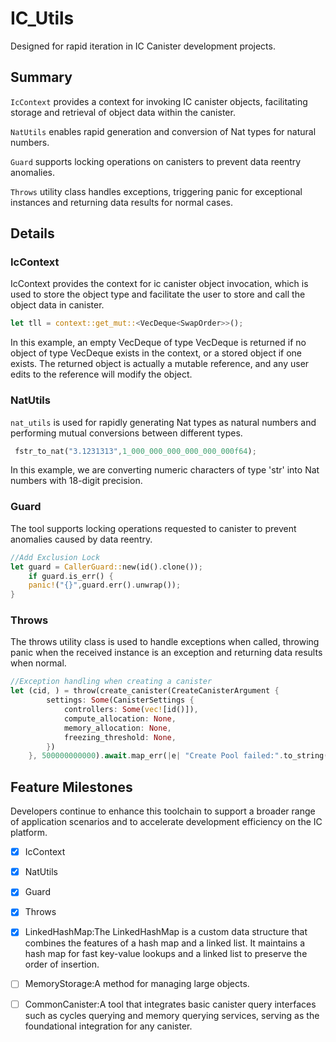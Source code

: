 # IC_Utils
Designed for rapid iteration in IC Canister development projects.

## Summary
`IcContext` provides a context for invoking IC canister objects, facilitating storage and retrieval of object data within the canister.

`NatUtils` enables rapid generation and conversion of Nat types for natural numbers.

`Guard` supports locking operations on canisters to prevent data reentry anomalies. 

`Throws` utility class handles exceptions, triggering panic for exceptional instances and returning data results for normal cases.

## Details
### IcContext
IcContext provides the context for ic canister object invocation, which is used to store the object type and facilitate the user to store and call the object data in canister.

```rust
let tll = context::get_mut::<VecDeque<SwapOrder>>();
```

In this example, an empty VecDeque of type VecDeque<SwapOrder> is returned if no object of type VecDeque<SwapOrder> exists in the context, or a stored object if one exists. The returned object is actually a mutable reference, and any user edits to the reference will modify the object.


### NatUtils
`nat_utils` is used for rapidly generating Nat types as natural numbers and performing mutual conversions between different types.

```rust
 fstr_to_nat("3.1231313",1_000_000_000_000_000_000f64);
```
In this example, we are converting numeric characters of type 'str' into Nat numbers with 18-digit precision.


### Guard
The tool supports locking operations requested to canister to prevent anomalies caused by data reentry.
```rust
//Add Exclusion Lock
let guard = CallerGuard::new(id().clone());
    if guard.is_err() {
    panic!("{}",guard.err().unwrap());
}
```


### Throws
The throws utility class is used to handle exceptions when called, throwing panic when the received instance is an exception and returning data results when normal.
```rust
//Exception handling when creating a canister
let (cid, ) = throw(create_canister(CreateCanisterArgument {
        settings: Some(CanisterSettings {
            controllers: Some(vec![id()]),
            compute_allocation: None,
            memory_allocation: None,
            freezing_threshold: None,
        })
    }, 500000000000).await.map_err(|e| "Create Pool failed:".to_string() + &*e.1));

```

## Feature Milestones
Developers continue to enhance this toolchain to support a broader range of application scenarios and to accelerate development efficiency on the IC platform.

- [x] IcContext
- [x] NatUtils
- [x] Guard
- [x] Throws
- [x] LinkedHashMap:The LinkedHashMap is a custom data structure that combines the features of a hash map and a linked list. It maintains a hash map for fast key-value lookups and a linked list to preserve the order of insertion.
- [ ] MemoryStorage:A method for managing large objects.
- [ ] CommonCanister:A tool that integrates basic canister query interfaces such as cycles querying and memory querying services, serving as the foundational integration for any canister.

